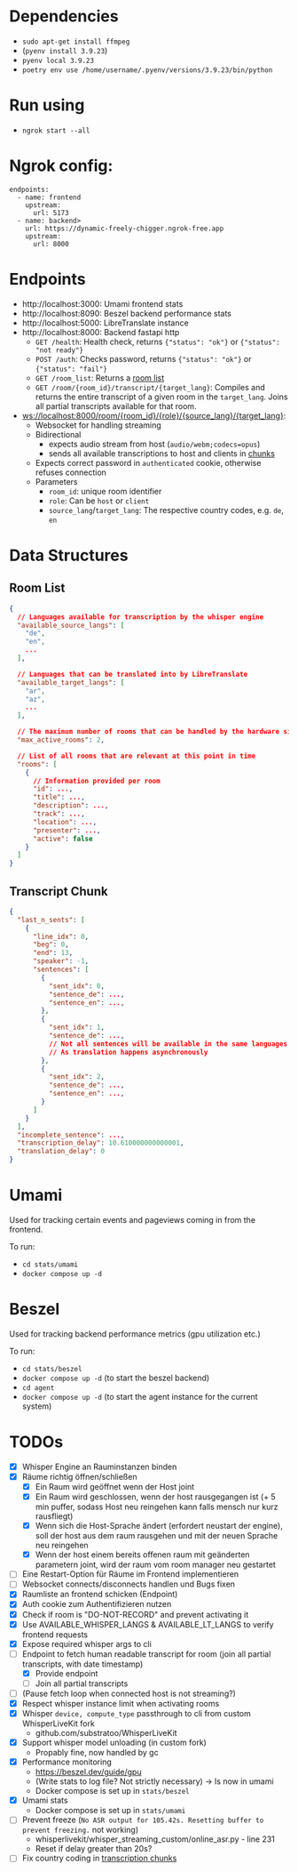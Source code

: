 # Dependencies
- `sudo apt-get install ffmpeg`
- (`pyenv install 3.9.23`)
- `pyenv local 3.9.23`
- `poetry env use /home/username/.pyenv/versions/3.9.23/bin/python`

# Run using
- `ngrok start --all`

# Ngrok config:
```
endpoints:
  - name: frontend
    upstream:
      url: 5173
  - name: backend>
    url: https://dynamic-freely-chigger.ngrok-free.app
    upstream:
      url: 8000
```

# Endpoints
- http://localhost:3000: Umami frontend stats
- http://localhost:8090: Beszel backend performance stats
- http://localhost:5000: LibreTranslate instance
- http://localhost:8000: Backend fastapi http
  - `GET /health`: Health check, returns `{"status": "ok"}` or `{"status": "not ready"}`
  - `POST /auth`: Checks password, returns `{"status": "ok"}` or `{"status": "fail"}`
  - `GET /room_list`: Returns a [room list](#room-list)
  - `GET /room/{room_id}/transcript/{target_lang}`: Compiles and returns the entire transcript of a given room in the `target_lang`. Joins all partial transcripts available for that room.
- [ws://localhost:8000/room/{room_id}/{role}/{source_lang}/{target_lang}](localhost:8000):
  - Websocket for handling streaming
  - Bidirectional
    - expects audio stream from host (`audio/webm;codecs=opus`)
    - sends all available transcriptions to host and clients in [chunks](#transcript-chunk)
  - Expects correct password in `authenticated` cookie, otherwise refuses connection
  - Parameters
    - `room_id`: unique room identifier
    - `role`: Can be `host` or `client`
    - `source_lang`/`target_lang`: The respective country codes, e.g. `de`, `en`

# Data Structures
## Room List
```json
{
  // Languages available for transcription by the whisper engine
  "available_source_langs": [
    "de",
    "en",
    ...
  ],

  // Languages that can be translated into by LibreTranslate
  "available_target_langs": [
    "ar",
    "az",
    ...
  ],

  // The maximum number of rooms that can be handled by the hardware simultaniously
  "max_active_rooms": 2,

  // List of all rooms that are relevant at this point in time
  "rooms": [
    {
      // Information provided per room
      "id": ...,
      "title": ...,
      "description": ...,
      "track": ...,
      "location": ...,
      "presenter": ...,
      "active": false
    }
  ]
}
```

## Transcript Chunk
```json
{
  "last_n_sents": [
    {
      "line_idx": 0,
      "beg": 0,
      "end": 13,
      "speaker": -1,
      "sentences": [
        {
          "sent_idx": 0,
          "sentence_de": ...,
          "sentence_en": ...,
        },
        {
          "sent_idx": 1,
          "sentence_de": ...,
          // Not all sentences will be available in the same languages
          // As translation happens asynchronously
        },
        {
          "sent_idx": 2,
          "sentence_de": ...,
          "sentence_en": ...,
        }
      ]
    }
  ],
  "incomplete_sentence": ...,
  "transcription_delay": 10.610000000000001,
  "translation_delay": 0
}
```

# Umami
Used for tracking certain events and pageviews coming in from the frontend.

To run:
- `cd stats/umami`
- `docker compose up -d`

# Beszel
Used for tracking backend performance metrics (gpu utilization etc.)

To run:
- `cd stats/beszel`
- `docker compose up -d` (to start the beszel backend)
- `cd agent`
- `docker compose up -d` (to start the agent instance for the current system)

# TODOs
- [x] Whisper Engine an Rauminstanzen binden
- [x] Räume richtig öffnen/schließen
    - [x] Ein Raum wird geöffnet wenn der Host joint
    - [x] Ein Raum wird geschlossen, wenn der host rausgegangen ist (+ 5 min puffer, sodass Host neu reingehen kann falls mensch nur kurz rausfliegt)
    - [x] Wenn sich die Host-Sprache ändert (erfordert neustart der engine), soll der host aus dem raum rausgehen und mit der neuen Sprache neu reingehen
    - [x] Wenn der host einem bereits offenen raum mit geänderten parametern joint, wird der raum vom room manager neu gestartet
- [ ] Eine Restart-Option für Räume im Frontend implementieren
- [ ] Websocket connects/disconnects handlen und Bugs fixen
- [x] Raumliste an frontend schicken (Endpoint)
- [x] Auth cookie zum Authentifizieren nutzen
- [x] Check if room is "DO-NOT-RECORD" and prevent activating it
- [x] Use AVAILABLE_WHISPER_LANGS & AVAILABLE_LT_LANGS to verify frontend requests
- [x] Expose required whisper args to cli
- [ ] Endpoint to fetch human readable transcript for room (join all partial transcripts, with date timestamp)
  - [x] Provide endpoint
  - [ ] Join all partial transcripts
- [ ] (Pause fetch loop when connected host is not streaming?)
- [x] Respect whisper instance limit when activating rooms
- [x] Whisper `device, compute_type` passthrough to cli from custom WhisperLiveKit fork
    - github.com/substratoo/WhisperLiveKit
- [x] Support whisper model unloading (in custom fork)
    - Propably fine, now handled by gc
- [x] Performance monitoring
    - https://beszel.dev/guide/gpu
    - (Write stats to log file? Not strictly necessary) -> Is now in umami
    - Docker compose is set up in `stats/beszel`
- [x] Umami stats
    - Docker compose is set up in `stats/umami`
- [ ] Prevent freeze (`No ASR output for 105.42s. Resetting buffer to prevent freezing.` not working)
    - whisperlivekit/whisper_streaming_custom/online_asr.py - line 231
    - Reset if delay greater than 20s?
- [ ] Fix country coding in [transcription chunks](#transcript-chunk)